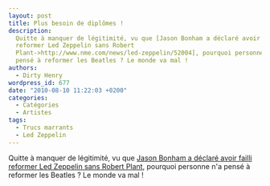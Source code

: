 ```yaml
---
layout: post
title: Plus besoin de diplômes !
description:
  Quitte à manquer de légitimité, vu que [Jason Bonham a déclaré avoir failli
  reformer Led Zeppelin sans Robert
  Plant->http://www.nme.com/news/led-zeppelin/52004], pourquoi personne n'a
  pensé à reformer les Beatles ? Le monde va mal !
authors:
  - Dirty Henry
wordpress_id: 677
date: "2010-08-10 11:22:03 +0200"
categories:
  - Catégories
  - Artistes
tags:
  - Trucs marrants
  - Led Zeppelin
---
```


Quitte à manquer de légitimité, vu que
[Jason Bonham a déclaré avoir failli reformer Led Zeppelin sans Robert Plant](http://www.nme.com/news/led-zeppelin/52004),
pourquoi personne n'a pensé à reformer les Beatles ? Le monde va mal !
